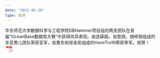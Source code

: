 ```yaml
---
date: "2022-05-10"
type: 奖项
---
```




华东师范大学数据科学与工程学院DBHammer项目组的两支团队在首届“OceanBase数据库大赛”中获得优异表现。由连薛超，翁思扬，胡梓锐组成的东亚男儿团队荣获亚军，张惠东和徐金凯组成的HoniiTro19荣获季军。祝贺！<a href="../asserts/ob.pdf" download style="display:inline;"><img src="../asserts/pdf.svg" alt="Download PDF" style="width:28px;height:28px;vertical-align:middle;margin-left:2px;" /></a>
